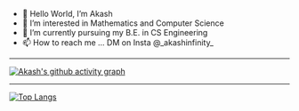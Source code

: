 - 👋 Hello World, I’m Akash
- 👀 I’m interested in Mathematics and Computer Science
- 🌱 I’m currently pursuing my B.E. in CS Engineering
- 📫 How to reach me ... DM on Insta @\_akashinfinity\_

<hr>

[![Akash's github activity graph](https://activity-graph.herokuapp.com/graph?username=akashinfinity12&theme=github)](https://github.com/ashutosh00710/github-readme-activity-graph)

<hr>

[![Top Langs](https://github-readme-stats.vercel.app/api/top-langs/?username=akashinfinity12&layout=compact&exclude_repo=Machine-Learning&langs_count=8)](https://github.com/anuraghazra/github-readme-stats)

<!---
akashinfinity12/akashinfinity12 is a ✨ special ✨ repository because its `README.md` (this file) appears on your GitHub profile.
You can click the Preview link to take a look at your changes.
--->
